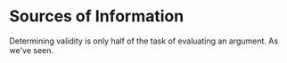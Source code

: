# Sources of Information

Determining validity is only half of the task of evaluating an argument. As we've seen. 
